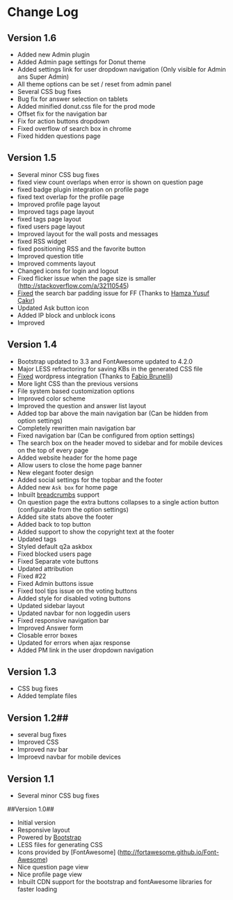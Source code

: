 # Change Log #

## Version 1.6 ##

* Added new Admin plugin 
* Added Admin page settings for Donut theme 
* Added settings link for user dropdown navigation (Only visible for Admin ans Super Admin)
* All theme options can be set / reset from admin panel 
* Several CSS bug fixes 
* Bug fix for answer selection on tablets 
* Added minified donut.css file for the prod mode 
* Offset fix for the navigation bar 
* Fix for action buttons dropdown 
* Fixed overflow of search box in chrome 
* Fixed hidden questions page 


## Version 1.5 ## 

* Several minor CSS bug fixes 
* fixed view count overlaps when error is shown on question page
* fixed badge plugin integration on profile page 
* fixed text overlap for the profile page 
* Improved profile page layout 
* Improved tags page layout 
* fixed tags page layout  
* fixed users page layout
* Improved layout for the wall posts and messages 
* fixed RSS widget 
* fixed positioning RSS and the favorite button 
* Improved question title 
* Improved comments layout 
* Changed icons for login and logout 
* Fixed flicker issue when the page size is smaller (http://stackoverflow.com/a/32110545)
* [Fixed](https://github.com/amiyasahu/Donut/pull/27) the search bar padding issue for FF (Thanks to [Hamza Yusuf Çakır](https://github.com/hckrtech))
* Updated Ask button icon 
* Added IP block and unblock icons 
* Improved 

## Version 1.4 ##

* Bootstrap updated to 3.3 and FontAwesome updated to 4.2.0
* Major LESS refractoring for saving KBs in the generated CSS file
* [Fixed](https://github.com/amiyasahu/Donut/pull/21) wordpress integration (Thanks to [Fabio Brunelli](https://github.com/arioch1984))
* More light CSS than the previous versions 
* File system based customization options 
* Improved color scheme 
* Improved the question and answer list layout 
* Added top bar above the main navigation bar (Can be hidden from option settings)
* Completely rewritten main navigation bar 
* Fixed navigation bar (Can be configured from option settings)
* The search box on the header moved to sidebar and for mobile devices on the top of every page 
* Added website header for the home page 
* Allow users to close the home page banner 
* New elegant footer design 
* Added social settings for the topbar and the footer 
* Added new `Ask box` for home page 
* Inbuilt [breadcrumbs](https://github.com/amiyasahu/q2a-breadcrumbs) support 
* On question page the extra buttons collapses to a single action button (configurable from the option settings)
* Added site stats above the footer 
* Added back to top button 
* Added support to show the copyright text at the footer 
* Updated tags 
* Styled default q2a askbox 
* Fixed blocked users page 
* Fixed Separate vote buttons 
* Updated attribution
* Fixed #22
* Fixed Admin buttons issue 
* Fixed tool tips issue on the voting buttons 
* Added style for disabled voting buttons 
* Updated sidebar layout 
* Updated navbar for non loggedin users
* Fixed responsive navigation bar 
* Improved Answer form
* Closable error boxes 
* Updated for errors when ajax response
* Added PM link in the user dropdown navigation 

## Version 1.3 ## 

* CSS bug fixes 
* Added template files 


## Version 1.2##
* several bug fixes 
* Improved CSS 
* Improved nav bar 
* Improevd navbar for mobile devices 

## Version 1.1 ## 

* Several minor CSS bug fixes 

##Version 1.0##
* Initial version 
* Responsive layout 
* Powered by [Bootstrap](http://getbootstrap.com/) 
* LESS files for generating CSS 
* Icons provided by [FontAwesome] (http://fortawesome.github.io/Font-Awesome)
* Nice question page view 
* Nice profile page view 
* Inbuilt CDN support for the bootstrap and fontAwesome libraries for faster loading 
